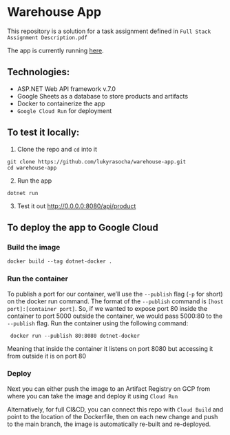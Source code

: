 # Warehouse App

This repository is a solution for a task assignment defined in `Full Stack Assignment Description.pdf`

The app is currently running [here](https://warehouse-app-ouh3cj4nwa-ew.a.run.app/swagger/index.html).

## Technologies:
- ASP.NET Web API framework v.7.0
- Google Sheets as a database to store products and artifacts
- Docker to containerize the app 
- `Google Cloud Run` for deployment

## To test it locally:

1. Clone the repo and `cd` into it 

```
git clone https://github.com/lukyrasocha/warehouse-app.git
cd warehouse-app
```

2. Run the app

```
dotnet run
```

3. Test it out http://0.0.0.0:8080/api/product


## To deploy the app to Google Cloud

### Build the image

```
docker build --tag dotnet-docker .
```
### Run the container

To publish a port for our container, we’ll use the `--publish` flag (`-p` for short) on the docker run command. The format of the `--publish` command is `[host port]:[container port]`. So, if we wanted to expose port 80 inside the container to port 5000 outside the container, we would pass 5000:80 to the `--publish` flag. Run the container using the following command:

```
 docker run --publish 80:8080 dotnet-docker
```
Meaning that inside the container it listens on port 8080 but accessing it from outside it is on port 80

### Deploy

Next you can either push the image to an Artifact Registry on GCP from where you can take the image and deploy it using `Cloud Run`

Alternatively, for full CI&CD, you can connect this repo with `Cloud Build` and point to the location of the Dockerfile, then on each new change and push to the main branch, the image is automatically re-built and re-deployed.
